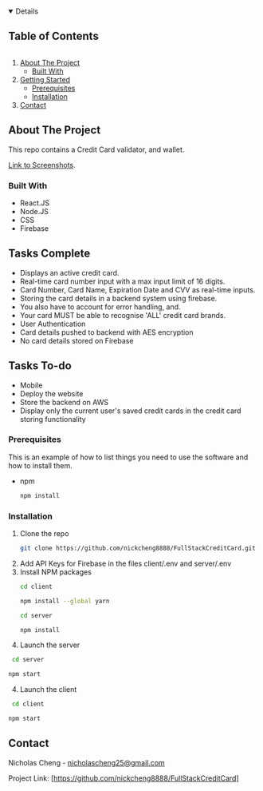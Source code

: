 <!-- PROJECT LOGO -->
<br />
<p align="center">
  <a href="https://github.com/nickcheng8888/Tesla-Replica">

<!-- TABLE OF CONTENTS -->
<details open="open">
  <summary><h2 style="display: inline-block">Table of Contents</h2></summary>
  <ol>
    <li>
      <a href="#about-the-project">About The Project</a>
      <ul>
        <li><a href="#built-with">Built With</a></li>
      </ul>
    </li>
    <li>
      <a href="#getting-started">Getting Started</a>
      <ul>
        <li><a href="#prerequisites">Prerequisites</a></li>
        <li><a href="#installation">Installation</a></li>
      </ul>
    </li>
    <li><a href="#contact">Contact</a></li>
  </ol>
</details>



<!-- ABOUT THE PROJECT -->
## About The Project

This repo contains a Credit Card validator, and wallet.

[Link to Screenshots](https://github.com/nickcheng8888/FullStackCreditCard/tree/main/client/assets).

### Built With

* []() React.JS
* []() Node.JS
* []() CSS
* []() Firebase



<!-- GETTING STARTED -->
## Tasks Complete

* Displays an active credit card.
* Real-time card number input with a max input limit of 16 digits.
* Card Number, Card Name, Expiration Date and CVV as real-time inputs.
* Storing the card details in a backend system using firebase.
* You also have to account for error handling, and.
* Your card MUST be able to recognise 'ALL' credit card brands. 
* User Authentication
* Card details pushed to backend with AES encryption
* No card details stored on Firebase
    
## Tasks To-do
* Mobile
* Deploy the website
* Store the backend on AWS
* Display only the current user's saved credit cards in the credit card storing functionality


### Prerequisites

This is an example of how to list things you need to use the software and how to install them.
* npm
  ```sh
  npm install
  ```

### Installation

1. Clone the repo
   ```sh
   git clone https://github.com/nickcheng8888/FullStackCreditCard.git
   ```
2. Add API Keys for Firebase in the files client/.env and server/.env
2. Install NPM packages
   ```sh
   cd client
   ```
   ```sh
   npm install --global yarn
   ```
   ```sh
   cd server
   ```
   ```sh
   npm install
   ```
3. Launch the server
  ```sh
   cd server
   ```
   ```sh
   npm start
   ```
4. Launch the client
  ```sh
   cd client
   ```
   ```sh
   npm start
   ```
<!-- CONTACT -->
## Contact

Nicholas Cheng - nicholascheng25@gmail.com

Project Link: [https://github.com/nickcheng8888/FullStackCreditCard]




